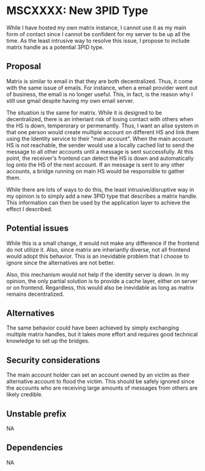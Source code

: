# MSCXXXX: New 3PID Type

While I have hosted my own matrix instance, I cannot use it as my main form of contact since I cannot
be confident for my server to be up all the time. As the least intrusive way to resolve this issue,
I propose to include matrix handle as a potential 3PID type.

## Proposal

Matrix is similar to email in that they are both decentralized. Thus, it come with the same issue
of emails. For instance, when a email provider went out of business, the email is no longer useful.
This, in fact, is the reason why I still use gmail despite having my own email server.  

The situation is the same for matrix. While it is designed to be decentralized, there is an 
inheriant risk of losing contact with others when the HS is down, temperorary or permenantly.
Thus, I want an alise system in that one person would create multiple account on different HS and
link them using the Identity service to their "main account". When the main account HS is not
reachable, the sender would use a locally cached list to send the message to all other accounts
until a message is sent successfully. At this point, the receiver's frontend can detect the HS is
down and automatically log onto the HS of the next account. If an message is sent to any other
accounts, a bridge running on main HS would be responsible to gather them.

While there are lots of ways to do this, the least intrusive/disruptive way in my opinion is to 
simply add a new 3PID type that describes a matrix handle. This information can then be used by 
the application layer to achieve the effect I described.  

## Potential issues

While this is a small change, it would not make any difference if the frontend do not utilize it. Also, since matrix are inheriantly diverse, not all frontend would adopt this behavior. This is an inevidable problem that I choose to ignore since the alternatives are not better.  

Also, this mechanism would not help if the identity server is down. In my opinion, the only partial solution is to provide a cache layer, either on server or on frontend. Regardless, this would also be inevidable as long as matrix remains decentralized.

## Alternatives

The same behavior could have been achieved by simply exchanging multiple matrix handles, but it takes more effort and requires good technical knowledge to set up the bridges.

## Security considerations

The main account holder can set an account owned by an victim as their alternative account to flood the victim. This should be safely ignored since the accounts who are receiving large amounts of messages from others are likely credible.

## Unstable prefix

NA

## Dependencies

NA
